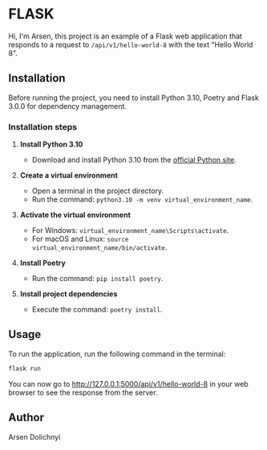 # FLASK
Hi, I'm Arsen, this project is an example of a Flask web application that responds to a request to `/api/v1/hello-world-8` with the text "Hello World 8".

## Installation

Before running the project, you need to install Python 3.10, Poetry and Flask 3.0.0 for dependency management.

### Installation steps

1. **Install Python 3.10**
   - Download and install Python 3.10 from the [official Python site](https://www.python.org/downloads/).

2. **Create a virtual environment**
   - Open a terminal in the project directory.
   - Run the command: `python3.10 -m venv virtual_environment_name`.

3. **Activate the virtual environment**
   - For Windows: `virtual_environment_name\Scripts\activate`.
   - For macOS and Linux: `source virtual_environment_name/bin/activate`.

4. **Install Poetry**
   - Run the command: `pip install poetry`.

5. **Install project dependencies**
   - Execute the command: `poetry install`.
     
## Usage

To run the application, run the following command in the terminal:
```bash
flask run
```
You can now go to http://127.0.0.1:5000/api/v1/hello-world-8 in your web browser to see the response from the server.

## Author
Arsen Dolichnyi 

